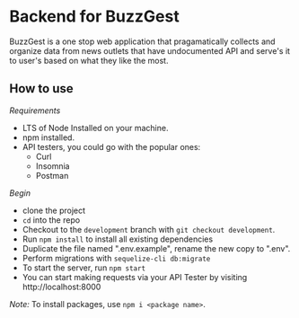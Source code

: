 # Backend for BuzzGest

BuzzGest is a one stop web application that pragamatically collects and organize data from news outlets that have undocumented API and serve's it to user's based on what they like the most.

## How to use

_Requirements_

- LTS of Node Installed on your machine.
- npm installed.
- API testers, you could go with the popular ones:
  - Curl
  - Insomnia
  - Postman

_Begin_

- clone the project
- `cd` into the repo
- Checkout to the `development` branch with `git checkout development`.
- Run `npm install` to install all existing dependencies
- Duplicate the file named ".env.example", rename the new copy to ".env".
- Perform migrations with `sequelize-cli db:migrate`
- To start the server, run `npm start`
- You can start making requests via your API Tester by visiting http://localhost:8000

_Note:_
To install packages, use `npm i <package name>`.
